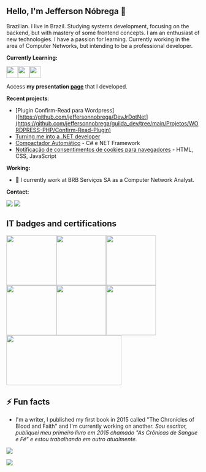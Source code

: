 ## Hello, I'm Jefferson Nóbrega 👋

Brazilian. I live in Brazil.
Studying systems development, focusing on the backend, but with mastery of some frontend concepts. I am an enthusiast of new technologies. I have a passion for learning. Currently working in the area of ​​Computer Networks, but intending to be a professional developer.

**Currently Learning:**

<img src="https://cdn.jsdelivr.net/gh/devicons/devicon/icons/html5/html5-original.svg" width="30" height="30" /><img src="https://cdn.jsdelivr.net/gh/devicons/devicon/icons/css3/css3-original.svg" width="30" height="30" /><img src="https://cdn.jsdelivr.net/gh/devicons/devicon/icons/javascript/javascript-original.svg" width="30" height="30"/>

Access **my presentation <a href="https://jeffersonnobrega.github.io/meusite/">page**</a> that I developed.

**Recent projects**:
 - [Plugin Confirm-Read para Wordpress]([https://github.com/jeffersonnobrega/DevJrDotNet](https://github.com/jeffersonnobrega/guilda_dev/tree/main/Projetos/WORDPRESS-PHP/Confirm-Read-Plugin)
 - [Turning me into a .NET developer](https://github.com/jeffersonnobrega/DevJrDotNet)
 - [Compactador Automático](https://github.com/jeffersonnobrega/guilda_dev/tree/main/Projetos/dotNET/Compactador_Solution) - C# e NET Framework
 - [Notificação de consentimentos de cookies para navegadores](https://github.com/jeffersonnobrega/Projetos-Concluidos/tree/main/Web/AvisoCookies) - HTML, CSS, JavaScript


          
**Working:**
- 🔭 I currently work at BRB Serviços SA as a Computer Network Analyst.

**Contact:**

<div>
<a href="https://br.linkedin.com/in/jeffersonnobrega" target="_blank"><img src="https://img.shields.io/badge/-LinkedIn-%230077B5?style=for-the-badge&logo=linkedin&logoColor=white" target="_blank"></a>
<a href = "mailto:jeffersonnobrega@gmail.com"><img src="https://img.shields.io/badge/Gmail-D14836?style=for-the-badge&logo=gmail&logoColor=white" target="_blank"></a>
</div>
</p>

## IT badges and certifications

<div class="badges">
<a href="https://www.credly.com/badges/69fe5282-c7cf-450e-85dc-f8f6d4d15ac2/public_url"><img src="https://images.credly.com/images/9b597652-5359-4187-86dc-9eee5d779741/Fundamentos-Na-Lei-Geral-De-Prote%C3%A7%C3%A3o-De-Dados---LGPDF.png" width="130" height="130"></a><a href="https://www.credly.com/badges/9009d39a-74aa-44ef-b1d4-4980a79da509/public_url"><img src="https://images.credly.com/size/340x340/images/f5cf37e4-6ebd-4067-96a9-b26d04f51ff7/CertiProf-Badge-LLL.png" width="130" height="130"></a><a href="https://www.credly.com/badges/00b545e4-5969-4613-bac6-40cbd03150e5/public_url"><img src="https://images.credly.com/size/340x340/images/4e3d6f9f-55d7-4ea7-b0e6-f4d4ff543e22/image.png" width="130" height="130"></a><a href="https://www.credly.com/badges/bb38ead1-4d33-4891-a485-ce0b222d30e2/public_url"><img src="https://images.credly.com/size/340x340/images/ea2c9f2e-b7e1-4a5a-a82e-7e94b67b35bd/image.png" width="130" height="130"></a><a href="https://www.credly.com/badges/73dd4520-aa58-4884-914e-22518e393f8e/public_url"><img src="https://images.credly.com/size/340x340/images/78fc0757-e9d9-4e92-936e-2490815b4965/image.png" width="130" height="130"></a><a href="https://www.credly.com/badges/00611994-d9a7-46d7-8e44-4aefd78094a5/public_url"><img src="https://images.credly.com/size/340x340/images/054913b2-e271-49a2-a1a4-9bf1c1f9a404/CyberEssentials.png" width="130" height="130">
<a href="https://www.skillfront.com/Badges/78136324065667"><img src="https://www.skillfront.com/badge-files/98474892927440.png" width="300" height="130"></a>
</div>

## ⚡ Fun facts

- I'm a writer, I published my first book in 2015 called "The Chronicles of Blood and Faith" and I'm currently working on another.
*Sou escritor, publiquei meu primeiro livro em 2015 chamado "As Crônicas de Sangue e Fé" e estou trabalhando em outro atualmente.*

<a href="#">
  <img align="center" src="https://github-readme-stats.vercel.app/api?username=jeffersonnobrega&count_private=true&show_icons=true&theme=github_dark" />
</a>
</p>     
<a href="#">
  <img align="center" src="https://github-readme-stats.vercel.app/api/top-langs/?username=jeffersonnobrega&langs_count=8&theme=github_dark&layout=compact" />  
</a>
          









